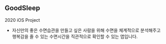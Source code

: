 ## GoodSleep
2020 iOS Project

* 자신만의 좋은 수면습관을 만들고 싶은 사람을 위해
수면을 체계적으로 분석해주고 행복감을 줄 수 있는 수면시간을 직관적으로 확인할 수 있는 앱입니다.

